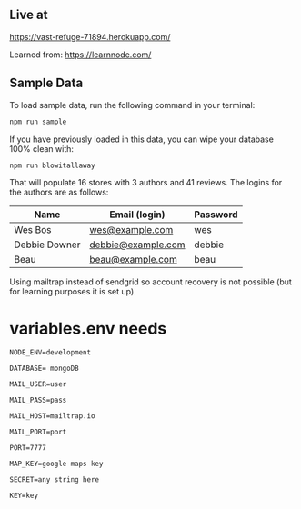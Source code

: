 ## Live at

https://vast-refuge-71894.herokuapp.com/

Learned from: https://learnnode.com/

## Sample Data

To load sample data, run the following command in your terminal:

```bash
npm run sample
```

If you have previously loaded in this data, you can wipe your database 100% clean with:

```bash
npm run blowitallaway
```

That will populate 16 stores with 3 authors and 41 reviews. The logins for the authors are as follows:

| Name          | Email (login)      | Password |
| ------------- | ------------------ | -------- |
| Wes Bos       | wes@example.com    | wes      |
| Debbie Downer | debbie@example.com | debbie   |
| Beau          | beau@example.com   | beau     |

Using mailtrap instead of sendgrid so account recovery is not possible (but for learning purposes it is set up)

# variables.env needs

```
NODE_ENV=development

DATABASE= mongoDB

MAIL_USER=user

MAIL_PASS=pass

MAIL_HOST=mailtrap.io

MAIL_PORT=port

PORT=7777

MAP_KEY=google maps key

SECRET=any string here

KEY=key
```
